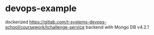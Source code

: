 # devops-example
dockerized https://gitlab.com/t-systems-devops-school/coursework/tchallenge-service backend with Mongo DB v4.2.1

